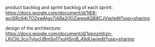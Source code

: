product backlog and sprint backlog of each sprint: 
https://docs.google.com/document/d/1tE8-wclSRc64r7O2xwAlgo7jABa2j1OZwwqAQB8CJVw/edit?usp=sharing

design of the architecture: 
https://docs.google.com/document/d/1ppnzmhzn-LKjChL3co7vIucUBmSo17xuHSroB_49dUw/edit?usp=sharing